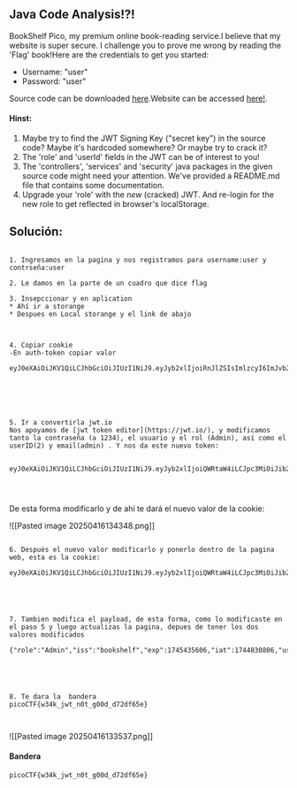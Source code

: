 
## Java Code Analysis!?!
BookShelf Pico, my premium online book-reading service.I believe that my website is super secure. I challenge you to prove me wrong by reading the 'Flag' book!Here are the credentials to get you started:

- Username: "user"
- Password: "user"

Source code can be downloaded [here](https://artifacts.picoctf.net/c/482/bookshelf-pico.zip).Website can be accessed [here!](http://saturn.picoctf.net:54256/).


#### Hinst:
1. Maybe try to find the JWT Signing Key ("secret key") in the source code? Maybe it's hardcoded somewhere? Or maybe try to crack it?
2. The 'role' and 'userId' fields in the JWT can be of interest to you!
3. The 'controllers', 'services' and 'security' java packages in the given source code might need your attention. We've provided a README.md file that contains some documentation.
4. Upgrade your 'role' with the _new_ (cracked) JWT. And re-login for the new role to get reflected in browser's localStorage.








## Solución:
```

1. Ingresamos en la pagina y nos registramos para username:user y contrseña:user

2. Le damos en la parte de un cuadro que dice flag

3. Insepccionar y en aplication
* Ahí ir a storange
* Despues en Local storange y el link de abajo



4. Copiar cookie
-En auth-token copiar valor

eyJ0eXAiOiJKV1QiLCJhbGciOiJIUzI1NiJ9.eyJyb2xlIjoiRnJlZSIsImlzcyI6ImJvb2tzaGVsZiIsImV4cCI6MTc0NTQzNTYwNiwiaWF0IjoxNzQ0ODMwODA2LCJ1c2VySWQiOjEsImVtYWlsIjoidXNlciJ9.WHomoz9KI7XuimuHBrFMzHDdawvCPFV5zBStbI0ne1c






5. Ir a convertirla jwt.io
Nos apoyamos de [jwt token editor](https://jwt.io/), y modificamos tanto la contraseña (a 1234), el usuario y el rol (Admin), así como el userID(2) y email(admin) . Y nos da este nuevo token:


eyJ0eXAiOiJKV1QiLCJhbGciOiJIUzI1NiJ9.eyJyb2xlIjoiQWRtaW4iLCJpc3MiOiJib29rc2hlbGYiLCJleHAiOjE3NDU0MzU2MDYsImlhdCI6MTc0NDgzMDgwNiwidXNlcklkIjoyLCJlbWFpbCI6ImFkbWluIn0.DKELjsuRUWIUpxn9F6sYyHdAEik_PgI8NauUEYnN9Kw




```

De esta forma modificarlo y de ahí te dará el nuevo valor de la cookie:

![[Pasted image 20250416134348.png]]




```

6. Después el nuevo valor modificarlo y ponerlo dentro de la pagina web, esta es la cookie:

eyJ0eXAiOiJKV1QiLCJhbGciOiJIUzI1NiJ9.eyJyb2xlIjoiQWRtaW4iLCJpc3MiOiJib29rc2hlbGYiLCJleHAiOjE3NDU0MzU2MDYsImlhdCI6MTc0NDgzMDgwNiwidXNlcklkIjoyLCJlbWFpbCI6ImFkbWluIn0.DKELjsuRUWIUpxn9F6sYyHdAEik_PgI8NauUEYnN9Kw





7. Tambien modifica el payload, de esta forma, como lo modificaste en el paso 5 y luego actualizas la pagina, depues de tener los dos valores modificados

{"role":"Admin","iss":"bookshelf","exp":1745435606,"iat":1744830806,"userId":2,"email":"admin"}





8. Te dara la  bandera
picoCTF{w34k_jwt_n0t_g00d_d72df65e}



```



![[Pasted image 20250416133537.png]]


#### Bandera

```
picoCTF{w34k_jwt_n0t_g00d_d72df65e}

```







